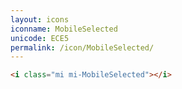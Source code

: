 ```yaml
---
layout: icons
iconname: MobileSelected
unicode: ECE5
permalink: /icon/MobileSelected/
---
```


``` html
<i class="mi mi-MobileSelected"></i>
```
